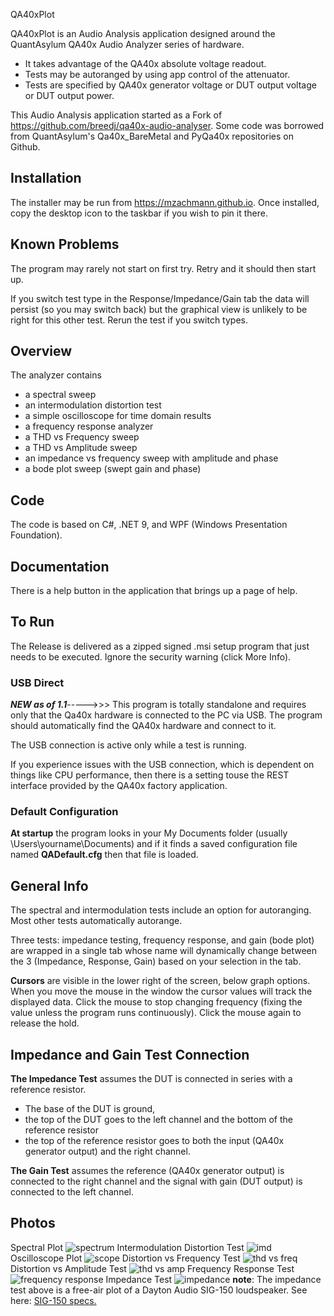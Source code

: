 QA40xPlot

QA40xPlot is an Audio Analysis application designed around the QuantAsylum QA40x Audio Analyzer series
of hardware. 

- It takes advantage of the QA40x absolute voltage readout. 
- Tests may be autoranged by using app control of the attenuator.
- Tests are specified by QA40x generator voltage or DUT output voltage or DUT output power.

This Audio Analysis application started as a Fork of https://github.com/breedj/qa40x-audio-analyser.
Some code was borrowed from QuantAsylum's Qa40x_BareMetal and PyQa40x repositories on Github.

## Installation
The installer may be run from https://mzachmann.github.io. Once installed, copy the desktop icon to the taskbar if you wish
to pin it there.
## Known Problems
The program may rarely not start on first try. Retry and it should then start up.

If you switch test type in the Response/Impedance/Gain tab the data will persist (so you may switch back)
but the graphical view is unlikely to be right for this other test. Rerun the test if you switch types.

## Overview

The analyzer contains 

- a spectral sweep
- an intermodulation distortion test
- a simple oscilloscope for time domain results
- a frequency response analyzer
- a THD vs Frequency sweep
- a THD vs Amplitude sweep
- an impedance vs frequency sweep with amplitude and phase
- a bode plot sweep (swept gain and phase)

## Code
The code is based on C#, .NET 9, and WPF (Windows Presentation Foundation).

## Documentation
There is a help button in the application that brings up a page of help.

## To Run

The Release is delivered as a zipped signed .msi setup program that just needs to be executed. Ignore the security warning (click More Info).

### USB Direct
***NEW as of 1.1***----->>>
This program is totally standalone and requires only that the Qa40x hardware is connected to the PC via USB. 
The program should automatically find the QA40x hardware and connect to it.

The USB connection is active only while a test is running.

If you experience issues with the USB connection, which is dependent on things like CPU performance, then
there is a setting touse the REST interface provided by the QA40x factory application.

### Default Configuration

**At startup** the program looks in your My Documents folder (usually \Users\yourname\Documents) and if it finds 
a saved configuration file named **QADefault.cfg** then that file is loaded.

## General Info

The spectral and intermodulation tests include an option for autoranging. Most other tests automatically autorange.

Three tests: impedance testing, frequency response, and gain (bode plot) are wrapped in a single tab whose name
will dynamically change between the 3 (Impedance, Response, Gain) based on your selection in the tab.

**Cursors** are visible in the lower right of the screen, below graph options. When you move the mouse in the window
the cursor values will track the displayed data. Click the mouse to stop changing frequency (fixing the value unless the program runs
continuously). Click the mouse again to release the hold.

## Impedance and Gain Test Connection
**The Impedance Test** assumes the DUT is connected in series with a reference resistor. 

* The base of the DUT is ground, 
* the top of the DUT goes to the left channel and the bottom of the reference resistor
* the top of the reference resistor goes to both the input (QA40x generator output) and the right channel.

**The Gain Test** assumes the reference (QA40x generator output) is connected to the right channel and the signal with gain (DUT output) is connected to the left channel.

## Photos
Spectral Plot
![spectrum](./QA40xPlot/Images/SpectralPlot.png)
Intermodulation Distortion Test
![imd](./QA40xPlot/Images/CCIFImdPlot.png)
Oscilloscope Plot
![scope](./QA40xPlot/Images/ScopePlot.png)
Distortion vs Frequency Test
![thd vs freq](./QA40xPlot/Images/ThdVsFreq.png)
Distortion vs Amplitude Test
![thd vs amp](./QA40xPlot/Images/ThdVsAmp.png)
Frequency Response Test
![frequency response](./QA40xPlot/Images/FrequencyResponse.png)
Impedance Test
![impedance](./QA40xPlot/Images/ImpedancePlot.png)
__note__: The impedance test above is a free-air plot of a Dayton Audio SIG-150 loudspeaker. 
See here: [SIG-150 specs.](https://www.parts-express.com/pedocs/specs/295-652--dayton-audio-sig150-4-spec-sheet.pdf)
